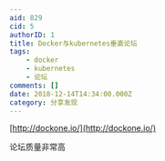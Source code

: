 ```yaml
---
aid: 829
cid: 5
authorID: 1
title: Docker与kubernetes垂直论坛
tags:
    - docker
    - kubernetes
    - 论坛
comments: []
date: 2018-12-14T14:34:00.000Z
category: 分享发现
---
```


[http://dockone.io/](http://dockone.io/)

论坛质量非常高
